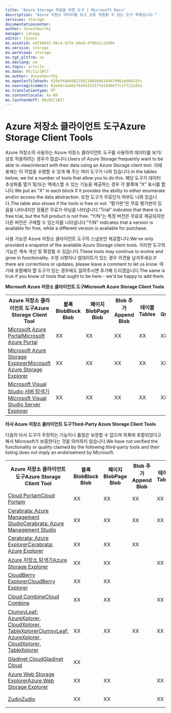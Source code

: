 ```yaml
---
title: "Azure Storage 작업을 위한 도구 | Microsoft Docs"
description: "Azure 저장소 데이터를 보고 상호 작용할 수 있는 도구 목록입니다."
services: storage
documentationcenter: 
author: dineshmurthy
manager: jahogg
editor: tysonn
ms.assetid: e4748642-98c4-437e-b0ed-4f9641c2e894
ms.service: storage
ms.workload: storage
ms.tgt_pltfrm: na
ms.devlang: na
ms.topic: article
ms.date: 05/11/2017
ms.author: dineshmurthy
ms.openlocfilehash: 620efda06d8225b21b6bb9b104b79061ebb6515c
ms.sourcegitcommit: 02e69c4a9d17645633357fe3d46677c2ff22c85a
ms.translationtype: MT
ms.contentlocale: ko-KR
ms.lasthandoff: 08/03/2017
---
```

# <a name="azure-storage-client-tools"></a><span data-ttu-id="15a3b-103">Azure 저장소 클라이언트 도구</span><span class="sxs-lookup"><span data-stu-id="15a3b-103">Azure Storage Client Tools</span></span>
<span data-ttu-id="15a3b-104">Azure 저장소의 사용자는 Azure 저장소 클라이언트 도구를 사용하여 데이터를 보기/상호 작용하려는 경우가 많습니다.</span><span class="sxs-lookup"><span data-stu-id="15a3b-104">Users of Azure Storage frequently want to be able to view/interact with their data using an Azure Storage client tool.</span></span> <span data-ttu-id="15a3b-105">아래 표에는 이 작업을 수행할 수 있게 해 주는 여러 도구가 나와 있습니다.</span><span class="sxs-lookup"><span data-stu-id="15a3b-105">In the tables below, we list a number of tools that allow you to do this.</span></span> <span data-ttu-id="15a3b-106">해당 도구가 데이터 추상화를 열거 및/또는 액세스할 수 있는 기능을 제공하는 경우 각 블록에 “X” 표시를 합니다.</span><span class="sxs-lookup"><span data-stu-id="15a3b-106">We put an "X" in each block if it provides the ability to either enumerate and/or access the data abstraction.</span></span> <span data-ttu-id="15a3b-107">또한 도구가 무료인지 여부도 나와 있습니다.</span><span class="sxs-lookup"><span data-stu-id="15a3b-107">The table also shows if the tools is free or not.</span></span> <span data-ttu-id="15a3b-108">“평가판”은 무료 평가판이 있음을 나타내지만 정품은 무료가 아님을 나타냅니다.</span><span class="sxs-lookup"><span data-stu-id="15a3b-108">"Trial" indicates that there is a free trial, but the full product is not free.</span></span> <span data-ttu-id="15a3b-109">“Y/N”는 특정 버전은 무료로 제공되지만 다른 버전은 구매할 수 있는지를 나타냅니다.</span><span class="sxs-lookup"><span data-stu-id="15a3b-109">"Y/N" indicates that a version is available for free, while a different version is available for purchase.</span></span>

<span data-ttu-id="15a3b-110">사용 가능한 Azure 저장소 클라이언트 도구의 스냅숏만 제공합니다.</span><span class="sxs-lookup"><span data-stu-id="15a3b-110">We've only provided a snapshot of the available Azure Storage client tools.</span></span> <span data-ttu-id="15a3b-111">이러한 도구의 기능은 계속 개선 및 확장될 수 있습니다.</span><span class="sxs-lookup"><span data-stu-id="15a3b-111">These tools may continue to evolve and grow in functionality.</span></span> <span data-ttu-id="15a3b-112">수정 사항이나 업데이트가 있는 경우 의견을 남겨주세요.</span><span class="sxs-lookup"><span data-stu-id="15a3b-112">If there are corrections or updates, please leave a comment to let us know.</span></span> <span data-ttu-id="15a3b-113">여기에 포함해야 할 도구가 있는 경우에도 알려주시면 추가해 드리겠습니다.</span><span class="sxs-lookup"><span data-stu-id="15a3b-113">The same is true if you know of tools that ought to be here - we'd be happy to add them.</span></span>

<span data-ttu-id="15a3b-114">**Microsoft Azure 저장소 클라이언트 도구**</span><span class="sxs-lookup"><span data-stu-id="15a3b-114">**Microsoft Azure Storage Client Tools**</span></span>

<table>
  <tr>
    <th rowspan="2"><span data-ttu-id="15a3b-115">Azure 저장소 클라이언트 도구</span><span class="sxs-lookup"><span data-stu-id="15a3b-115">Azure Storage Client Tool</span></span></th>
    <th rowspan="2"><span data-ttu-id="15a3b-116">블록 Blob</span><span class="sxs-lookup"><span data-stu-id="15a3b-116">Block Blob</span></span></th>
    <th rowspan="2"><span data-ttu-id="15a3b-117">페이지 Blob</span><span class="sxs-lookup"><span data-stu-id="15a3b-117">Page Blob</span></span></th>
    <th rowspan="2"><span data-ttu-id="15a3b-118">Blob 추가</span><span class="sxs-lookup"><span data-stu-id="15a3b-118">Append Blob</span></span></th>
    <th rowspan="2"><span data-ttu-id="15a3b-119">테이블</span><span class="sxs-lookup"><span data-stu-id="15a3b-119">Tables</span></span></th>
    <th rowspan="2"><span data-ttu-id="15a3b-120">큐</span><span class="sxs-lookup"><span data-stu-id="15a3b-120">Queues</span></span></th>
    <th rowspan="2"><span data-ttu-id="15a3b-121">파일</span><span class="sxs-lookup"><span data-stu-id="15a3b-121">Files</span></span></th>
    <th rowspan="2"><span data-ttu-id="15a3b-122">무료</span><span class="sxs-lookup"><span data-stu-id="15a3b-122">Free</span></span></th>
    <th colspan="4"><span data-ttu-id="15a3b-123">플랫폼</span><span class="sxs-lookup"><span data-stu-id="15a3b-123">Platform</span></span></th>
  </tr>
  <tr>
    <td><span data-ttu-id="15a3b-124">웹</span><span class="sxs-lookup"><span data-stu-id="15a3b-124">Web</span></span></td>
    <td><span data-ttu-id="15a3b-125">Windows</span><span class="sxs-lookup"><span data-stu-id="15a3b-125">Windows</span></span></td>
    <td><span data-ttu-id="15a3b-126">OSX</span><span class="sxs-lookup"><span data-stu-id="15a3b-126">OSX</span></span></td>
    <td><span data-ttu-id="15a3b-127">Linux</span><span class="sxs-lookup"><span data-stu-id="15a3b-127">Linux</span></span></td>
  </tr>
  <tr>
    <td><span data-ttu-id="15a3b-128"><a href="https://azure.microsoft.com/features/azure-portal/">Microsoft Azure Portal</a></span><span class="sxs-lookup"><span data-stu-id="15a3b-128"><a href="https://azure.microsoft.com/features/azure-portal/">Microsoft Azure Portal</a></span></span></td>
    <td><span data-ttu-id="15a3b-129">X</span><span class="sxs-lookup"><span data-stu-id="15a3b-129">X</span></span></td>
    <td><span data-ttu-id="15a3b-130">X</span><span class="sxs-lookup"><span data-stu-id="15a3b-130">X</span></span></td>
    <td><span data-ttu-id="15a3b-131">X</span><span class="sxs-lookup"><span data-stu-id="15a3b-131">X</span></span></td>
    <td><span data-ttu-id="15a3b-132">X</span><span class="sxs-lookup"><span data-stu-id="15a3b-132">X</span></span></td>
    <td><span data-ttu-id="15a3b-133">X</span><span class="sxs-lookup"><span data-stu-id="15a3b-133">X</span></span></td>
    <td><span data-ttu-id="15a3b-134">X</span><span class="sxs-lookup"><span data-stu-id="15a3b-134">X</span></span></td>
    <td><span data-ttu-id="15a3b-135">Y</span><span class="sxs-lookup"><span data-stu-id="15a3b-135">Y</span></span></td>
    <td><span data-ttu-id="15a3b-136">X</span><span class="sxs-lookup"><span data-stu-id="15a3b-136">X</span></span></td>
    <td></td>
    <td></td>
    <td></td>
  </tr>
  <tr>
    <td><span data-ttu-id="15a3b-137"><a href="http://storageexplorer.com/">Microsoft Azure Storage Explorer</a></span><span class="sxs-lookup"><span data-stu-id="15a3b-137"><a href="http://storageexplorer.com/">Microsoft Azure Storage Explorer</a></span></span></td>
    <td><span data-ttu-id="15a3b-138">X</span><span class="sxs-lookup"><span data-stu-id="15a3b-138">X</span></span></td>
    <td><span data-ttu-id="15a3b-139">X</span><span class="sxs-lookup"><span data-stu-id="15a3b-139">X</span></span></td>
    <td><span data-ttu-id="15a3b-140">X</span><span class="sxs-lookup"><span data-stu-id="15a3b-140">X</span></span></td>
    <td><span data-ttu-id="15a3b-141">X</span><span class="sxs-lookup"><span data-stu-id="15a3b-141">X</span></span></td>
    <td><span data-ttu-id="15a3b-142">X</span><span class="sxs-lookup"><span data-stu-id="15a3b-142">X</span></span></td>
    <td><span data-ttu-id="15a3b-143">X</span><span class="sxs-lookup"><span data-stu-id="15a3b-143">X</span></span></td>
    <td><span data-ttu-id="15a3b-144">Y</span><span class="sxs-lookup"><span data-stu-id="15a3b-144">Y</span></span></td>
    <td></td>
    <td><span data-ttu-id="15a3b-145">X</span><span class="sxs-lookup"><span data-stu-id="15a3b-145">X</span></span></td>
    <td><span data-ttu-id="15a3b-146">X</span><span class="sxs-lookup"><span data-stu-id="15a3b-146">X</span></span></td>
    <td><span data-ttu-id="15a3b-147">X</span><span class="sxs-lookup"><span data-stu-id="15a3b-147">X</span></span></td>
  </tr>
  <tr>
    <td><span data-ttu-id="15a3b-148"><a href="https://www.visualstudio.com/features/azure-tools-vs.aspx">Microsoft Visual Studio 서버 탐색기</a></span><span class="sxs-lookup"><span data-stu-id="15a3b-148"><a href="https://www.visualstudio.com/features/azure-tools-vs.aspx">Microsoft Visual Studio Server Explorer</a></span></span></td>
    <td><span data-ttu-id="15a3b-149">X</span><span class="sxs-lookup"><span data-stu-id="15a3b-149">X</span></span></td>
    <td><span data-ttu-id="15a3b-150">X</span><span class="sxs-lookup"><span data-stu-id="15a3b-150">X</span></span></td>
    <td><span data-ttu-id="15a3b-151">X</span><span class="sxs-lookup"><span data-stu-id="15a3b-151">X</span></span></td>
    <td><span data-ttu-id="15a3b-152">X</span><span class="sxs-lookup"><span data-stu-id="15a3b-152">X</span></span></td>
    <td><span data-ttu-id="15a3b-153">X</span><span class="sxs-lookup"><span data-stu-id="15a3b-153">X</span></span></td>
    <td></td>
    <td><span data-ttu-id="15a3b-154">Y</span><span class="sxs-lookup"><span data-stu-id="15a3b-154">Y</span></span></td>
    <td></td>
    <td><span data-ttu-id="15a3b-155">X</span><span class="sxs-lookup"><span data-stu-id="15a3b-155">X</span></span></td>
    <td></td>
    <td></td>
  </tr>
</table>

<span data-ttu-id="15a3b-156">**타사 Azure 저장소 클라이언트 도구**</span><span class="sxs-lookup"><span data-stu-id="15a3b-156">**Third-Party Azure Storage Client Tools**</span></span>

<span data-ttu-id="15a3b-157">다음의 타사 도구가 주장하는 기능이나 품질은 보장할 수 없으며 목록에 포함되었다고 해서 Microsoft가 보증한다는 것을 의미하지 않습니다.</span><span class="sxs-lookup"><span data-stu-id="15a3b-157">We have not verified the functionality or quality claimed by the following third-party tools and their listing does not imply an endorsement by Microsoft.</span></span>

<table>
  <tr>
    <th rowspan="2"><span data-ttu-id="15a3b-158">Azure 저장소 클라이언트 도구</span><span class="sxs-lookup"><span data-stu-id="15a3b-158">Azure Storage Client Tool</span></span></th>
    <th rowspan="2"><span data-ttu-id="15a3b-159">블록 Blob</span><span class="sxs-lookup"><span data-stu-id="15a3b-159">Block Blob</span></span></th>
    <th rowspan="2"><span data-ttu-id="15a3b-160">페이지 Blob</span><span class="sxs-lookup"><span data-stu-id="15a3b-160">Page Blob</span></span></th>
    <th rowspan="2"><span data-ttu-id="15a3b-161">Blob 추가</span><span class="sxs-lookup"><span data-stu-id="15a3b-161">Append Blob</span></span></th>
    <th rowspan="2"><span data-ttu-id="15a3b-162">테이블</span><span class="sxs-lookup"><span data-stu-id="15a3b-162">Tables</span></span></th>
    <th rowspan="2"><span data-ttu-id="15a3b-163">큐</span><span class="sxs-lookup"><span data-stu-id="15a3b-163">Queues</span></span></th>
    <th rowspan="2"><span data-ttu-id="15a3b-164">파일</span><span class="sxs-lookup"><span data-stu-id="15a3b-164">Files</span></span></th>
    <th rowspan="2"><span data-ttu-id="15a3b-165">무료</span><span class="sxs-lookup"><span data-stu-id="15a3b-165">Free</span></span></th>
    <th colspan="4"><span data-ttu-id="15a3b-166">플랫폼</span><span class="sxs-lookup"><span data-stu-id="15a3b-166">Platform</span></span></th>
  </tr>
  <tr>
    <td><span data-ttu-id="15a3b-167">웹</span><span class="sxs-lookup"><span data-stu-id="15a3b-167">Web</span></span></td>
    <td><span data-ttu-id="15a3b-168">Windows</span><span class="sxs-lookup"><span data-stu-id="15a3b-168">Windows</span></span></td>
    <td><span data-ttu-id="15a3b-169">OSX</span><span class="sxs-lookup"><span data-stu-id="15a3b-169">OSX</span></span></td>
    <td><span data-ttu-id="15a3b-170">Linux</span><span class="sxs-lookup"><span data-stu-id="15a3b-170">Linux</span></span></td>
  </tr>
  <tr>
    <td><span data-ttu-id="15a3b-171"><a href="http://www.cloudportam.com/">Cloud Portam</a></span><span class="sxs-lookup"><span data-stu-id="15a3b-171"><a href="http://www.cloudportam.com/">Cloud Portam</a></span></span></td>
    <td><span data-ttu-id="15a3b-172">X</span><span class="sxs-lookup"><span data-stu-id="15a3b-172">X</span></span></td>
    <td><span data-ttu-id="15a3b-173">X</span><span class="sxs-lookup"><span data-stu-id="15a3b-173">X</span></span></td>
    <td><span data-ttu-id="15a3b-174">X</span><span class="sxs-lookup"><span data-stu-id="15a3b-174">X</span></span></td>
    <td><span data-ttu-id="15a3b-175">X</span><span class="sxs-lookup"><span data-stu-id="15a3b-175">X</span></span></td>
    <td><span data-ttu-id="15a3b-176">X</span><span class="sxs-lookup"><span data-stu-id="15a3b-176">X</span></span></td>
    <td><span data-ttu-id="15a3b-177">X</span><span class="sxs-lookup"><span data-stu-id="15a3b-177">X</span></span></td>
    <td><span data-ttu-id="15a3b-178">평가판</span><span class="sxs-lookup"><span data-stu-id="15a3b-178">Trial</span></span></td>
    <td><span data-ttu-id="15a3b-179">X</span><span class="sxs-lookup"><span data-stu-id="15a3b-179">X</span></span></td>
    <td></td>
    <td></td>
    <td></td>
  </tr>
  <tr>
    <td><span data-ttu-id="15a3b-180"><a href="http://www.cerebrata.com/products/azure-management-studio/introduction">Cerabrata: Azure Management Studio</a></span><span class="sxs-lookup"><span data-stu-id="15a3b-180"><a href="http://www.cerebrata.com/products/azure-management-studio/introduction">Cerabrata: Azure Management Studio</a></span></span></td>
    <td><span data-ttu-id="15a3b-181">X</span><span class="sxs-lookup"><span data-stu-id="15a3b-181">X</span></span></td>
    <td><span data-ttu-id="15a3b-182">X</span><span class="sxs-lookup"><span data-stu-id="15a3b-182">X</span></span></td>
    <td><span data-ttu-id="15a3b-183">X</span><span class="sxs-lookup"><span data-stu-id="15a3b-183">X</span></span></td>
    <td><span data-ttu-id="15a3b-184">X</span><span class="sxs-lookup"><span data-stu-id="15a3b-184">X</span></span></td>
    <td><span data-ttu-id="15a3b-185">X</span><span class="sxs-lookup"><span data-stu-id="15a3b-185">X</span></span></td>
    <td><span data-ttu-id="15a3b-186">X</span><span class="sxs-lookup"><span data-stu-id="15a3b-186">X</span></span></td>
    <td><span data-ttu-id="15a3b-187">평가판</span><span class="sxs-lookup"><span data-stu-id="15a3b-187">Trial</span></span></td>
    <td></td>
    <td><span data-ttu-id="15a3b-188">X</span><span class="sxs-lookup"><span data-stu-id="15a3b-188">X</span></span></td>
    <td></td>
    <td></td>
  </tr>
  <tr>
    <td><span data-ttu-id="15a3b-189"><a href="http://www.cerebrata.com/products/azure-explorer/introduction">Cerabrata: Azure Explorer</a></span><span class="sxs-lookup"><span data-stu-id="15a3b-189"><a href="http://www.cerebrata.com/products/azure-explorer/introduction">Cerabrata: Azure Explorer</a></span></span></td>
    <td><span data-ttu-id="15a3b-190">X</span><span class="sxs-lookup"><span data-stu-id="15a3b-190">X</span></span></td>
    <td><span data-ttu-id="15a3b-191">X</span><span class="sxs-lookup"><span data-stu-id="15a3b-191">X</span></span></td>
    <td><span data-ttu-id="15a3b-192">X</span><span class="sxs-lookup"><span data-stu-id="15a3b-192">X</span></span></td>
    <td></td>
    <td></td>
    <td><span data-ttu-id="15a3b-193">X</span><span class="sxs-lookup"><span data-stu-id="15a3b-193">X</span></span></td>
    <td><span data-ttu-id="15a3b-194">Y</span><span class="sxs-lookup"><span data-stu-id="15a3b-194">Y</span></span></td>
    <td></td>
    <td><span data-ttu-id="15a3b-195">X</span><span class="sxs-lookup"><span data-stu-id="15a3b-195">X</span></span></td>
    <td></td>
    <td></td>
  </tr>
  <tr>
    <td><span data-ttu-id="15a3b-196"><a href="https://github.com/sebagomez/azurestorageexplorer">Azure 저장소 탐색기</a></span><span class="sxs-lookup"><span data-stu-id="15a3b-196"><a href="https://github.com/sebagomez/azurestorageexplorer">Azure Storage Explorer</a></span></span></td>
    <td><span data-ttu-id="15a3b-197">X</span><span class="sxs-lookup"><span data-stu-id="15a3b-197">X</span></span></td>
    <td><span data-ttu-id="15a3b-198">X</span><span class="sxs-lookup"><span data-stu-id="15a3b-198">X</span></span></td>
    <td></td>
    <td><span data-ttu-id="15a3b-199">X</span><span class="sxs-lookup"><span data-stu-id="15a3b-199">X</span></span></td>
    <td><span data-ttu-id="15a3b-200">X</span><span class="sxs-lookup"><span data-stu-id="15a3b-200">X</span></span></td>
    <td></td>
    <td><span data-ttu-id="15a3b-201">Y</span><span class="sxs-lookup"><span data-stu-id="15a3b-201">Y</span></span></td>
    <td></td>
    <td><span data-ttu-id="15a3b-202">X</span><span class="sxs-lookup"><span data-stu-id="15a3b-202">X</span></span></td>
    <td></td>
    <td></td>
  </tr>
  <tr>
    <td><span data-ttu-id="15a3b-203"><a href="http://www.cloudberrylab.com/free-microsoft-azure-explorer.aspx">CloudBerry Explorer</a></span><span class="sxs-lookup"><span data-stu-id="15a3b-203"><a href="http://www.cloudberrylab.com/free-microsoft-azure-explorer.aspx">CloudBerry Explorer</a></span></span></td>
    <td><span data-ttu-id="15a3b-204">X</span><span class="sxs-lookup"><span data-stu-id="15a3b-204">X</span></span></td>
    <td><span data-ttu-id="15a3b-205">X</span><span class="sxs-lookup"><span data-stu-id="15a3b-205">X</span></span></td>
    <td></td>
    <td></td>
    <td></td>
    <td><span data-ttu-id="15a3b-206">X</span><span class="sxs-lookup"><span data-stu-id="15a3b-206">X</span></span></td>
    <td><span data-ttu-id="15a3b-207">Y/N</span><span class="sxs-lookup"><span data-stu-id="15a3b-207">Y/N</span></span></td>
    <td></td>
    <td><span data-ttu-id="15a3b-208">X</span><span class="sxs-lookup"><span data-stu-id="15a3b-208">X</span></span></td>
    <td></td>
    <td></td>
  </tr>
  <tr>
    <td><span data-ttu-id="15a3b-209"><a href="http://www.gapotchenko.com/cloudcombine">Cloud Combine</a></span><span class="sxs-lookup"><span data-stu-id="15a3b-209"><a href="http://www.gapotchenko.com/cloudcombine">Cloud Combine</a></span></span></td>
    <td><span data-ttu-id="15a3b-210">X</span><span class="sxs-lookup"><span data-stu-id="15a3b-210">X</span></span></td>
    <td><span data-ttu-id="15a3b-211">X</span><span class="sxs-lookup"><span data-stu-id="15a3b-211">X</span></span></td>
    <td></td>
    <td><span data-ttu-id="15a3b-212">X</span><span class="sxs-lookup"><span data-stu-id="15a3b-212">X</span></span></td>
    <td><span data-ttu-id="15a3b-213">X</span><span class="sxs-lookup"><span data-stu-id="15a3b-213">X</span></span></td>
    <td></td>
    <td><span data-ttu-id="15a3b-214">평가판</span><span class="sxs-lookup"><span data-stu-id="15a3b-214">Trial</span></span></td>
    <td></td>
    <td><span data-ttu-id="15a3b-215">X</span><span class="sxs-lookup"><span data-stu-id="15a3b-215">X</span></span></td>
    <td></td>
    <td></td>
  </tr>
  <tr>
    <td><span data-ttu-id="15a3b-216"><a href="http://clumsyleaf.com">ClumsyLeaf: AzureXplorer, CloudXplorer, TableXplorer</a></span><span class="sxs-lookup"><span data-stu-id="15a3b-216"><a href="http://clumsyleaf.com">ClumsyLeaf: AzureXplorer, CloudXplorer, TableXplorer</a></span></span></td>
    <td><span data-ttu-id="15a3b-217">X</span><span class="sxs-lookup"><span data-stu-id="15a3b-217">X</span></span></td>
    <td><span data-ttu-id="15a3b-218">X</span><span class="sxs-lookup"><span data-stu-id="15a3b-218">X</span></span></td>
    <td><span data-ttu-id="15a3b-219">X</span><span class="sxs-lookup"><span data-stu-id="15a3b-219">X</span></span></td>
    <td><span data-ttu-id="15a3b-220">X</span><span class="sxs-lookup"><span data-stu-id="15a3b-220">X</span></span></td>
    <td><span data-ttu-id="15a3b-221">X</span><span class="sxs-lookup"><span data-stu-id="15a3b-221">X</span></span></td>
    <td><span data-ttu-id="15a3b-222">X</span><span class="sxs-lookup"><span data-stu-id="15a3b-222">X</span></span></td>
    <td><span data-ttu-id="15a3b-223">Y</span><span class="sxs-lookup"><span data-stu-id="15a3b-223">Y</span></span></td>
    <td></td>
    <td><span data-ttu-id="15a3b-224">X</span><span class="sxs-lookup"><span data-stu-id="15a3b-224">X</span></span></td>
    <td></td>
    <td></td>
  </tr>
  <tr>
    <td><span data-ttu-id="15a3b-225"><a href="http://www.gladinet.com/Azure-Storage/index.htm">Gladinet Cloud</a></span><span class="sxs-lookup"><span data-stu-id="15a3b-225"><a href="http://www.gladinet.com/Azure-Storage/index.htm">Gladinet Cloud</a></span></span></td>
    <td><span data-ttu-id="15a3b-226">X</span><span class="sxs-lookup"><span data-stu-id="15a3b-226">X</span></span></td>
    <td></td>
    <td></td>
    <td></td>
    <td></td>
    <td></td>
    <td><span data-ttu-id="15a3b-227">평가판</span><span class="sxs-lookup"><span data-stu-id="15a3b-227">Trial</span></span></td>
    <td></td>
    <td><span data-ttu-id="15a3b-228">X</span><span class="sxs-lookup"><span data-stu-id="15a3b-228">X</span></span></td>
    <td></td>
    <td></td>
  </tr>
  <tr>
    <td><span data-ttu-id="15a3b-229"><a href="http://storageexplorer.codeplex.com/">Azure Web Storage Explorer</a></span><span class="sxs-lookup"><span data-stu-id="15a3b-229"><a href="http://storageexplorer.codeplex.com/">Azure Web Storage Explorer</a></span></span></td>
    <td><span data-ttu-id="15a3b-230">X</span><span class="sxs-lookup"><span data-stu-id="15a3b-230">X</span></span></td>
    <td><span data-ttu-id="15a3b-231">X</span><span class="sxs-lookup"><span data-stu-id="15a3b-231">X</span></span></td>
    <td></td>
    <td><span data-ttu-id="15a3b-232">X</span><span class="sxs-lookup"><span data-stu-id="15a3b-232">X</span></span></td>
    <td><span data-ttu-id="15a3b-233">X</span><span class="sxs-lookup"><span data-stu-id="15a3b-233">X</span></span></td>
    <td></td>
    <td><span data-ttu-id="15a3b-234">Y</span><span class="sxs-lookup"><span data-stu-id="15a3b-234">Y</span></span></td>
    <td><span data-ttu-id="15a3b-235">X</span><span class="sxs-lookup"><span data-stu-id="15a3b-235">X</span></span></td>
    <td></td>
    <td></td>
    <td></td>
  </tr>
  <tr>
    <td><span data-ttu-id="15a3b-236"><a href="https://zudio.co/">Zudio</a></span><span class="sxs-lookup"><span data-stu-id="15a3b-236"><a href="https://zudio.co/">Zudio</a></span></span></td>
    <td><span data-ttu-id="15a3b-237">X</span><span class="sxs-lookup"><span data-stu-id="15a3b-237">X</span></span></td>
    <td><span data-ttu-id="15a3b-238">X</span><span class="sxs-lookup"><span data-stu-id="15a3b-238">X</span></span></td>
    <td></td>
    <td><span data-ttu-id="15a3b-239">X</span><span class="sxs-lookup"><span data-stu-id="15a3b-239">X</span></span></td>
    <td><span data-ttu-id="15a3b-240">X</span><span class="sxs-lookup"><span data-stu-id="15a3b-240">X</span></span></td>
    <td><span data-ttu-id="15a3b-241">X</span><span class="sxs-lookup"><span data-stu-id="15a3b-241">X</span></span></td>
    <td><span data-ttu-id="15a3b-242">평가판</span><span class="sxs-lookup"><span data-stu-id="15a3b-242">Trial</span></span></td>
    <td><span data-ttu-id="15a3b-243">X</span><span class="sxs-lookup"><span data-stu-id="15a3b-243">X</span></span></td>
    <td></td>
    <td></td>
    <td></td>
  </tr>
</table>
